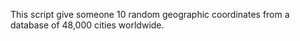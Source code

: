 This script give someone 10 random geographic coordinates from a database of 48,000 cities worldwide.
